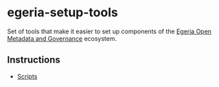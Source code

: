 # egeria-setup-tools

Set of tools that make it easier to set up components of the [Egeria Open
Metadata and Governance](https://egeria.odpi.org) ecosystem.

## Instructions

- [Scripts](./scripts)
